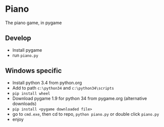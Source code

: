 # Piano

The piano game, in pygame

## Develop

* Install pygame
* run `piano.py`

## Windows specific

* Install python 3.4 from python.org
* Add to path `c:\python34` and `c:\python34\scripts`
* `pip install wheel`
* Download pygame 1.9 for python 34 from pygame.org (alternative downloads)
* `pip install <pygame downloaded file>`
* go to `cmd.exe`, then cd to repo, `python piano.py` or double click `piano.py`
* enjoy
